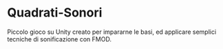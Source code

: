 # Quadrati-Sonori
Piccolo gioco su Unity creato per impararne le basi, ed applicare semplici tecniche di sonificazione con FMOD.
